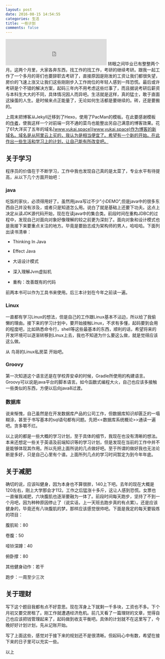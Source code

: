 ```yaml
---
layout: post
date: 2016-08-15 14:54:55
categories: 生活
title: 一些计划
comments: false
---
```

<iframe frameborder="no" border="0" marginwidth="0" marginheight="0" width=330 height=86 src="http://music.163.com/outchain/player?type=2&id=168153&auto=1&height=66"></iframe>
转眼之间毕业已有整整两个月。这两个月里，大家各奔东西，找工作的找工作，考研的继续考研。跟我一起工作了一个多月的哥们也要辞职去考研了，直接原因是刚发的工资让我们都很失望，房价的飞速上涨又让我们这些刚刚步入工作岗位的年轻人感到一阵恐慌。最后或许考研是个不错的解决方案，起码三年内不用考虑这些烂事了，而且据说考研后薪资与本科生大大的不同，具体情况因人而异吧。生活就是这样，真的猛士，敢于直面这操蛋的人生。是时候来点正能量了，无论如何生活都是要继续的。砖，还是要搬的。

上周末把博客从Jekyll迁移到了Hexo，使用了PacMan的模板。在此要感谢模板的[作者](https://github.com/A-limon/pacman)，使我这样一个对前端一窍不通的菜鸟也能整出另自己满意的博客效果。花了61大洋买了五年的域名[www.yukai.space](www.yukai.space)作为博客的新域名。域名是从阿里云上买的，我认为是相当便宜了。希望有一个新的开始。在此作出一些生活和学习上的计划，让自己能有所改变吧。

## 关于学习

程序员的价值在于不断学习，工作中我也发现自己真的是太菜了，专业水平有待提高，从以下几个方面开始吧：

### java

吃饭的家伙，必须得用好了。虽然用java写过不少"小DEMO",但是java中的很多东西自己并没有涉及，或者只是知道怎么用。说白了就是基础上还要下功夫。这点上决定从读JDK源代码开始，现在在读java中的集合类。前段时间在重构JDBC的过程中，发现自己对面向对象好像理解的较之前更为深刻了。面向对象和设计模式也是我接下来要重点关注的地方。毕竟是要励志成为架构师的男人，哈哈哈。下面列出读书清单：

- Thinking In Java

- Effect Java

- 大话设计模式

- 深入理解Jvm虚拟机

- 重构：改善既有的代码

前两本书可以作为工具书来使用。后三本计划在今年之前读一遍。

### Linux

一直都有学习Linux的想法，但是自己的工作跟Linux基本不沾边，所以给了我偷懒的理由。接下来的学习计划中，要开始接触Linux，不求有多懂，起码要到会用的程度吧，比如熟悉命令行，shell等这些最基本的东西，顺利的话，希望将来的开发环境可以逐渐转移到Linux上去，我也不知道为什么要这么做，就是觉得应该这么做。

从 鸟哥的Linux私房菜 开始吧。

### Groovy

第一次知道这个语言还是在学校弄安卓的时候，Gradle所使用的构建语言。Groovy可以说是java平台的脚本语言。如今函数式编程大火，自己也应该多接触一些类似的东西，方便以后向java8过渡。

### 数据库

说来惭愧，自己虽然是在开发数据库产品的公司工作，但数据库知识却匮乏的一塌糊涂，甚至于书写基本的sql语句都有问题。先把<<数据库系统概论>>通读一遍吧。贪多嚼不烂。

以上说的都是一些大概的学习计划，至于具体的细节，我现在也没有清晰的想法。本来还想定一些关于英语及前端知识等的学习计划，但是发现在当前的工作中并不是能够体现其作用。所以先把上面所说的几点做好吧。至于所谓的做好我也无法论断是多好，只是自己心里有个谱。上面所列几点的学习时间暂定为到今年年底。

## 关于减肥

确切的说，应该叫健身，因为本身也不算很胖，140上下吧。去年的现在大概是120左右，刚上大学那会才112。工作之后猛涨十多斤，这让人感到恐慌。女票也一直催我减肥，六块腹肌也逐渐要融为一体了。前段时间每天跑步，坚持了不到一个月吧，因为种种原因停止了（说实话，上一天班去跑步真的有点累）。还是应该健身的，毕竟还有八块腹肌的梦。那样应该感觉很帅吧。下面是我定的每天要锻炼的项目：

腹肌轮：80

卷腹：50

哑铃深蹲：40

俯卧撑：80

其他健身动作：若干

跑步：一周至少三次

## 关于理财

写下这个题目我都有点不好意思。现在浑身上下就剩一千多块，工资也不多。下个月初又要交房租了。刚工作就遭遇经济危机。前几天看了一篇理财的文章，觉得自己也应该把钱管理起来了，起码做到收支平衡吧。具体的计划就不在这里写了，今晚好好计划计划，先从记账开始。

写了上面这些，感觉对于接下来的规划还不是很清晰。但起码心中有数，希望在接下来的日子里可以充实一些。

以上